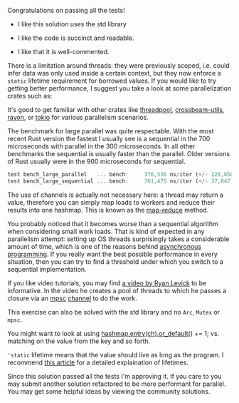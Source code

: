 Congratulations on passing all the tests!

- I like this solution uses the std library

- I like the code is succinct and readable.

- I like that it is well-commented.

There is a limitation around threads: they were previously scoped, i.e. could
infer data was only used inside a certain context, but they now enforce a
`static` lifetime requirement for borrowed values. If you would like to try
getting better performance, I suggest you take a look at some parallelization
crates such as:

It's good to get familiar with other crates like
[threadpool](https://crates.io/crates/threadpool),
[crossbeam-utils](https://crates.io/crates/crossbeam-utils),
[rayon](https://crates.io/crates/rayon), or
[tokio](https://crates.io/crates/tokio) for various parallelism scenarios.

The benchmark for large parallel was quite respectable. With the most recent
Rust version the fastest I usually see is a sequential in the 700 microseconds
with parallel in the 300 microseconds. In all other benchmarks the sequential
is usually faster than the parallel. Older versions of Rust usually were in the
900 microseconds for sequential.

```rust
test bench_large_parallel   ... bench:     376,536 ns/iter (+/- 228,650)
test bench_large_sequential ... bench:     761,475 ns/iter (+/- 37,847)
```

The use of channels is actually not necessary here: a thread may return a
value, therefore you can simply map loads to workers and reduce their results
into one hashmap. This is known as the
[map-reduce](https://en.wikipedia.org/wiki/MapReduce) method.

You probably noticed that it becomes worse than a sequential algorithm when
considering small work loads. That is kind of expected in any parallelism
attempt: setting up OS threads surprisingly takes a considerable amount of
time, which is one of the reasons behind [asynchronous
programming](https://rust-lang.github.io/async-book/). If you really want the
best possible performance in every situation, then you can try to find a
threshold under which you switch to a sequential implementation.

If you like video tutorials, you may find [a video by Ryan
Levick](https://www.youtube.com/watch?v=2mwwYbBRJSo) to be informative. In the
video he creates a pool of threads to which he passes a closure via an
[mpsc](https://doc.rust-lang.org/std/sync/mpsc/)
[channel](https://doc.rust-lang.org/std/sync/mpsc/fn.channel.html) to do the
work.

This exercise can also be solved with the std library and no `Arc`, `Mutex` or `mpsc`.

You might want to look at using
[hashmap.entry(ch).or_default](https://doc.rust-lang.org/std/collections/hash_map/enum.Entry.html#method.or_default)()
+= 1; vs. matching on the value from the key and so forth.

`'static` lifetime means that the value should live as long as the program. I
recommend [this
article](https://fasterthanli.me/articles/i-am-a-java-csharp-c-or-cplusplus-dev-time-to-do-some-rust)
for a detailed explaination of lifetimes.

Since this solution passed all the tests I'm approving it. If you care to you
may submit another solution refactored to be more performant for parallel. You
may get some helpful ideas by viewing the community solutions.

